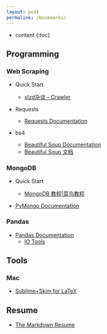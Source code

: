 ```yaml
---
layout: post
permalink: /bookmarks/
---
```


* content
{:toc}



Programming
-------

### Web Scraping

- Quick Start
  * [xlzd杂谈 - Crawler](https://xlzd.me/tag/crawler/)

- Requests
  * [Requests Documentation](http://www.python-requests.org/en/master/)

- bs4
  * [Beautiful Soup Documentation](https://www.crummy.com/software/BeautifulSoup/bs4/doc/)
  * [Beautiful Soup 文档](http://beautifulsoup.readthedocs.io/zh_CN/latest/)


### MongoDB

- Quick Start
  * [MongoDB 教程|菜鸟教程](http://www.runoob.com/mongodb/mongodb-tutorial.html)

- [PyMongo Documentation](http://api.mongodb.com/python/current/)


### Pandas

- [Pandas Documentation](http://pandas.pydata.org/pandas-docs/stable/)
  * [IO Tools](http://pandas.pydata.org/pandas-docs/stable/io.html)


Tools 
-----

### Mac
- [Sublime+Skim for LaTeX](http://painterlin.com/2014/08/10/Using-LaTeX-with-Sublime-and-Skim-for-Mac.html)


Resume
------
- [The Markdown Resume](https://mszep.github.io/pandoc_resume/)